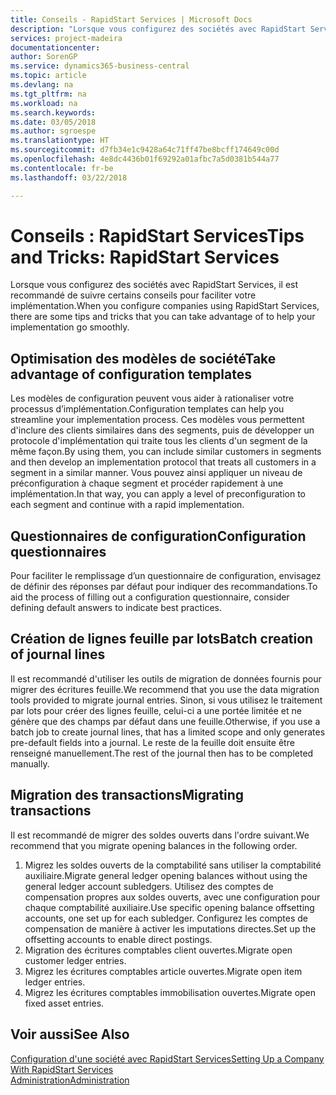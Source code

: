 ```yaml
---
title: Conseils - RapidStart Services | Microsoft Docs
description: "Lorsque vous configurez des sociétés avec RapidStart Services, il est recommandé de suivre certains conseils pour faciliter votre implémentation."
services: project-madeira
documentationcenter: 
author: SorenGP
ms.service: dynamics365-business-central
ms.topic: article
ms.devlang: na
ms.tgt_pltfrm: na
ms.workload: na
ms.search.keywords: 
ms.date: 03/05/2018
ms.author: sgroespe
ms.translationtype: HT
ms.sourcegitcommit: d7fb34e1c9428a64c71ff47be8bcff174649c00d
ms.openlocfilehash: 4e8dc4436b01f69292a01afbc7a5d0381b544a77
ms.contentlocale: fr-be
ms.lasthandoff: 03/22/2018

---
```

# <a name="tips-and-tricks-rapidstart-services"></a><span data-ttu-id="114ea-103">Conseils : RapidStart Services</span><span class="sxs-lookup"><span data-stu-id="114ea-103">Tips and Tricks: RapidStart Services</span></span>
<span data-ttu-id="114ea-104">Lorsque vous configurez des sociétés avec RapidStart Services, il est recommandé de suivre certains conseils pour faciliter votre implémentation.</span><span class="sxs-lookup"><span data-stu-id="114ea-104">When you configure companies using RapidStart Services, there are some tips and tricks that you can take advantage of to help your implementation go smoothly.</span></span>  

## <a name="take-advantage-of-configuration-templates"></a><span data-ttu-id="114ea-105">Optimisation des modèles de société</span><span class="sxs-lookup"><span data-stu-id="114ea-105">Take advantage of configuration templates</span></span>  
<span data-ttu-id="114ea-106">Les modèles de configuration peuvent vous aider à rationaliser votre processus d’implémentation.</span><span class="sxs-lookup"><span data-stu-id="114ea-106">Configuration templates can help you streamline your implementation process.</span></span> <span data-ttu-id="114ea-107">Ces modèles vous permettent d'inclure des clients similaires dans des segments, puis de développer un protocole d'implémentation qui traite tous les clients d'un segment de la même façon.</span><span class="sxs-lookup"><span data-stu-id="114ea-107">By using them, you can include similar customers in segments and then develop an implementation protocol that treats all customers in a segment in a similar manner.</span></span> <span data-ttu-id="114ea-108">Vous pouvez ainsi appliquer un niveau de préconfiguration à chaque segment et procéder rapidement à une implémentation.</span><span class="sxs-lookup"><span data-stu-id="114ea-108">In that way, you can apply a level of preconfiguration to each segment and continue with a rapid implementation.</span></span>  

## <a name="configuration-questionnaires"></a><span data-ttu-id="114ea-109">Questionnaires de configuration</span><span class="sxs-lookup"><span data-stu-id="114ea-109">Configuration questionnaires</span></span>  
<span data-ttu-id="114ea-110">Pour faciliter le remplissage d’un questionnaire de configuration, envisagez de définir des réponses par défaut pour indiquer des recommandations.</span><span class="sxs-lookup"><span data-stu-id="114ea-110">To aid the process of filling out a configuration questionnaire, consider defining default answers to indicate best practices.</span></span>  

## <a name="batch-creation-of-journal-lines"></a><span data-ttu-id="114ea-111">Création de lignes feuille par lots</span><span class="sxs-lookup"><span data-stu-id="114ea-111">Batch creation of journal lines</span></span>  
<span data-ttu-id="114ea-112">Il est recommandé d'utiliser les outils de migration de données fournis pour migrer des écritures feuille.</span><span class="sxs-lookup"><span data-stu-id="114ea-112">We recommend that you use the data migration tools provided to migrate journal entries.</span></span> <span data-ttu-id="114ea-113">Sinon, si vous utilisez le traitement par lots pour créer des lignes feuille, celui-ci a une portée limitée et ne génère que des champs par défaut dans une feuille.</span><span class="sxs-lookup"><span data-stu-id="114ea-113">Otherwise, if you use a batch job to create journal lines, that has a limited scope and only generates pre-default fields into a journal.</span></span> <span data-ttu-id="114ea-114">Le reste de la feuille doit ensuite être renseigné manuellement.</span><span class="sxs-lookup"><span data-stu-id="114ea-114">The rest of the journal then has to be completed manually.</span></span>  

## <a name="migrating-transactions"></a><span data-ttu-id="114ea-115">Migration des transactions</span><span class="sxs-lookup"><span data-stu-id="114ea-115">Migrating transactions</span></span>  
<span data-ttu-id="114ea-116">Il est recommandé de migrer des soldes ouverts dans l'ordre suivant.</span><span class="sxs-lookup"><span data-stu-id="114ea-116">We recommend that you migrate opening balances in the following order.</span></span>  

1.  <span data-ttu-id="114ea-117">Migrez les soldes ouverts de la comptabilité sans utiliser la comptabilité auxiliaire.</span><span class="sxs-lookup"><span data-stu-id="114ea-117">Migrate general ledger opening balances without using the general ledger account subledgers.</span></span> <span data-ttu-id="114ea-118">Utilisez des comptes de compensation propres aux soldes ouverts, avec une configuration pour chaque comptabilité auxiliaire.</span><span class="sxs-lookup"><span data-stu-id="114ea-118">Use specific opening balance offsetting accounts, one set up for each subledger.</span></span> <span data-ttu-id="114ea-119">Configurez les comptes de compensation de manière à activer les imputations directes.</span><span class="sxs-lookup"><span data-stu-id="114ea-119">Set up the offsetting accounts to enable direct postings.</span></span>  
2.  <span data-ttu-id="114ea-120">Migration des écritures comptables client ouvertes.</span><span class="sxs-lookup"><span data-stu-id="114ea-120">Migrate open customer ledger entries.</span></span>  
3.  <span data-ttu-id="114ea-121">Migrez les écritures comptables article ouvertes.</span><span class="sxs-lookup"><span data-stu-id="114ea-121">Migrate open item ledger entries.</span></span>  
4.  <span data-ttu-id="114ea-122">Migrez les écritures comptables immobilisation ouvertes.</span><span class="sxs-lookup"><span data-stu-id="114ea-122">Migrate open fixed asset entries.</span></span>  

## <a name="see-also"></a><span data-ttu-id="114ea-123">Voir aussi</span><span class="sxs-lookup"><span data-stu-id="114ea-123">See Also</span></span>  
[<span data-ttu-id="114ea-124">Configuration d'une société avec RapidStart Services</span><span class="sxs-lookup"><span data-stu-id="114ea-124">Setting Up a Company With RapidStart Services</span></span>](admin-set-up-a-company-with-rapidstart.md)  
[<span data-ttu-id="114ea-125">Administration</span><span class="sxs-lookup"><span data-stu-id="114ea-125">Administration</span></span>](admin-setup-and-administration.md)

